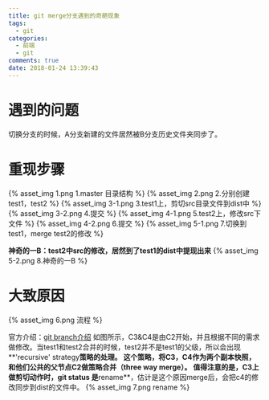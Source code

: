 ```yaml
---
title: git merge分支遇到的奇葩现象
tags:
  - git
categories:
  - 前端
  - git
comments: true
date: 2018-01-24 13:39:43
---
```



# 遇到的问题
切换分支的时候，A分支新建的文件居然被B分支历史文件夹同步了。

# 重现步骤
{% asset_img 1.png 1.master 目录结构 %}
{% asset_img 2.png 2.分别创建test1，test2 %}
{% asset_img 3-1.png 3.test1上，剪切src目录文件到dist中 %}
{% asset_img 3-2.png 4.提交 %}
{% asset_img 4-1.png 5.test2上，修改src下文件 %}
{% asset_img 4-2.png 6.提交 %}
{% asset_img 5-1.png 7.切换到test1，merge test2的修改 %}

**神奇的一B：test2中src的修改，居然到了test1的dist中提现出来**
{% asset_img 5-2.png 8.神奇的一B %}

# 大致原因

{% asset_img 6.png 流程 %}

官方介绍：[git branch介绍](https://git-scm.com/book/zh/v2/Git-分支-分支的新建与合并)
如图所示，C3&C4是由C2开始，并且根据不同的需求做修改。当test1和test2合并的时候，test2并不是test1的父级，所以会出现**'recursive' strategy**策略的处理。
这个策略，将C3，C4作为两个副本快照，和他们公共的父节点C2做策略合并（three way merge）。
值得注意的是，C3上做剪切动作时，git status 是**rename**，估计是这个原因merge后，会把c4的修改同步到dist的文件中。
{% asset_img 7.png rename %}
